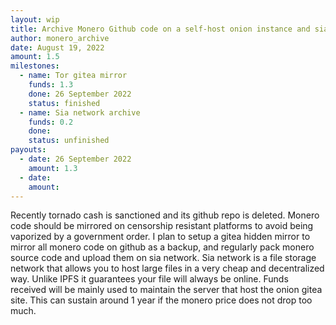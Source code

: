 ```yaml
---
layout: wip
title: Archive Monero Github code on a self-host onion instance and sia network
author: monero_archive
date: August 19, 2022
amount: 1.5
milestones:
  - name: Tor gitea mirror
    funds: 1.3
    done: 26 September 2022
    status: finished
  - name: Sia network archive
    funds: 0.2
    done:
    status: unfinished
payouts:
  - date: 26 September 2022
    amount: 1.3
  - date:
    amount:
---
```

Recently tornado cash is sanctioned and its github repo is deleted. Monero code should be mirrored on censorship resistant platforms to avoid being vaporized by a government order. I plan to setup a gitea hidden mirror to mirror all monero code on github as a backup, and regularly pack monero source code and upload them on sia network. Sia network is a file storage network that allows you to host large files in a very cheap and decentralized way. Unlike IPFS it guarantees your file will always be online. Funds received will be mainly used to maintain the server that host the onion gitea site. This can sustain around 1 year if the monero price does not drop too much.
